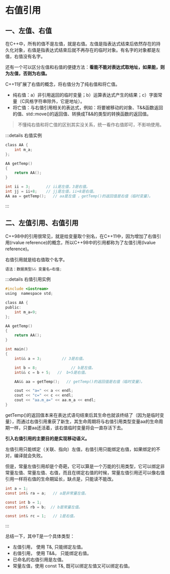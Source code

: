 # 右值引用 



## 一、左值、右值

在C++中，所有的值不是左值，就是右值。左值是指表达式结束后依然存在的持久化对象，右值是指表达式结束后就不再存在的临时对象。有名字的对象都是左值，右值没有名字。



还有一个可以区分左值和右值的便捷方法：**看能不能对表达式取地址，如果能，则为左值，否则为右值。**



C++11扩展了右值的概念，将右值分为了纯右值和将亡值。

- 纯右值：a）非引用返回的临时变量；b）运算表达式产生的结果；c）字面常量（C风格字符串除外，它是地址）。
- 将亡值：与右值引用相关的表达式，例如：将要被移动的对象、T&&函数返回的值、std::move()的返回值、转换成T&&的类型的转换函数的返回值。



> 不懂纯右值和将亡值的区别其实没关系，统一看作右值即可，不影响使用。



:::details 右值实例

```c
class AA {
    int m_a;
};

AA getTemp()
{
    return AA();
}

int ii = 3;       // ii是左值，3是右值。
int jj = ii+8;    // jj是左值，ii+8是右值。
AA aa = getTemp();   // aa是左值 ，getTemp()的返回值是右值（临时变量）。
```

:::





## 二、左值引用、右值引用

C++98中的引用很常见，就是给变量取个别名，在C++11中，因为增加了右值引用(rvalue reference)的概念，所以C++98中的引用都称为了左值引用(lvalue reference)。

右值引用就是给右值取个名字。

```c
语法：数据类型&& 变量名=右值;
```

:::details 右值引用实例

```c
#include <iostream>
using  namespace std;

class AA {
public:
    int m_a=9;
};

AA getTemp()
{
    return AA();
}

int main()
{
    int&& a = 3;         // 3是右值。

    int b = 8;               // b是左值。
    int&& c = b + 5;   //  b+5是右值。

    AA&& aa = getTemp();   // getTemp()的返回值是右值（临时变量）。

    cout << "a=" << a << endl;
    cout << "c=" << c << endl;
    cout << "aa.m_a=" << aa.m_a << endl;
}
```

getTemp()的返回值本来在表达式语句结束后其生命也就该终结了（因为是临时变量），而通过右值引用重获了新生，其生命周期将与右值引用类型变量aa的生命周期一样，只要aa还活着，该右值临时变量将会一直存活下去。





**引入右值引用的主要目的是实现移动语义。**





左值引用只能绑定（关联、指向）左值，右值引用只能绑定右值，如果绑定的不对，编译就会失败。



但是，常量左值引用却是个奇葩，它可以算是一个万能的引用类型，它可以绑定非常量左值、常量左值、右值，而且在绑定右值的时候，常量左值引用还可以像右值引用一样将右值的生命期延长，缺点是，只能读不能改。



```c
int a = 1;        
const int& ra = a;   // a是非常量左值。

const int b = 1;  
const int& rb = b;  // b是常量左值。

const int& rc = 1;   // 1是右值。
```



:::





总结一下，其中T是一个具体类型：



- 左值引用， 使用 T&, 只能绑定左值。
- 右值引用， 使用 T&&， 只能绑定右值。
- 已命名的右值引用是左值。
- 常量左值，使用 const T&, 既可以绑定左值又可以绑定右值。



